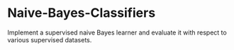 # Naive-Bayes-Classifiers

Implement a supervised naive Bayes learner and evaluate it with respect to various supervised datasets.


